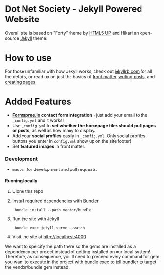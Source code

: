 # Dot Net Society - Jekyll Powered Website

Overall site is based on "Forty" theme by [HTML5 UP](https://html5up.net/) and Hikari an open-source [Jekyll](http://jekyllrb.com) theme. 

# How to use
For those unfamiliar with how Jekyll works, check out [jekyllrb.com](https://jekyllrb.com/) for all the details, 
or read up on just the basics of [front matter](https://jekyllrb.com/docs/frontmatter/), [writing posts](https://jekyllrb.com/docs/posts/), 
and [creating pages](https://jekyllrb.com/docs/pages/).

# Added Features
* **[Formspree.io](https://formspree.io/) contact form integration** - just add your email to the `_config.yml` and it works!
* Use `_config.yml` to **set whether the homepage tiles should pull pages or posts**, as well as how many to display.
* Add your **social profiles** easily in `_config.yml`. Only social profiles buttons you enter in `config.yml` show up on the site footer!
* Set **featured images** in front matter.

### Development
- `master` for development and pull requests.

#### Running locally

1. Clone this repo
2. Install required dependencies with [Bundler](http://bundler.io/)

        bundle install --path vendor/bundle
3. Run the site with Jekyll

        bundle exec jekyll serve --watch
4. Visit the site at [http://localhost:4000](http://localhost:4000)

We want to speicify the path there so the gems are installed as a dependency per project instead of getting installed on our local system! Therefore, as consequence, you'll need to preceed every command for gem you want to execute in the project with bundle exec to tell bundler to target the vendor/bundle gem instead.